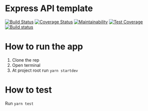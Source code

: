 # Express API template

[![Build Status](https://travis-ci.com/Sarkis-S/ExpressAPITemplate.svg?branch=master)](https://travis-ci.com/Sarkis-S/ExpressAPITemplate) [![Coverage Status](https://coveralls.io/repos/github/Sarkis-S/ExpressAPITemplate/badge.svg?branch=master)](https://coveralls.io/github/Sarkis-S/ExpressAPITemplate?branch=master) [![Maintainability](https://api.codeclimate.com/v1/badges/a271b06725d5f57fde9a/maintainability)](https://codeclimate.com/github/Sarkis-S/ExpressAPITemplate/maintainability) [![Test Coverage](https://api.codeclimate.com/v1/badges/a271b06725d5f57fde9a/test_coverage)](https://codeclimate.com/github/Sarkis-S/ExpressAPITemplate/test_coverage) [![Build status](https://ci.appveyor.com/api/projects/status/f3h2njv7lx231tq1?svg=true)](https://ci.appveyor.com/project/Sarkis-S/expressapitemplate)

# How to run the app
  1. Clone the rep
  2. Open terminal
  3. At project root run `yarn startdev`

# How to test
  Run `yarn test`